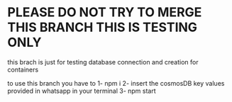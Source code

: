 # PLEASE DO NOT TRY TO MERGE THIS BRANCH THIS IS TESTING ONLY 
this brach is just for testing database connection and creation for containers

to use this branch you have to 
1- npm i 
2- insert the cosmosDB key values provided in whatsapp in your terminal 
3- npm start